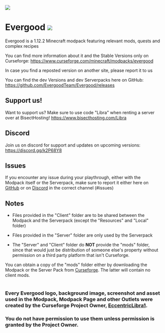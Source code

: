 <img src="https://i.imgur.com/a29VwGL.png" align="center" />

# Evergood <a href=https://www.curseforge.com/minecraft/modpacks/evergood> <img src="http://cf.way2muchnoise.eu/398982.svg"> </a>
Evergood is a 1.12.2 Minecraft modpack featuring relevant mods, quests and complex recipes

You can find more information about it and the Stable Versions only on Curseforge: https://www.curseforge.com/minecraft/modpacks/evergood 

In case you find a reposted version on another site, please report it to us

You can find the dev Versions and dev Serverpacks here on GitHub: https://github.com/EvergoodTeam/Evergood/releases

## Support us!
Want to support us? Make sure to use code "Libra" when renting a server over at BisectHosting! https://www.bisecthosting.com/Libra

## Discord
Join us on discord for support and updates on upcoming versions:
https://discord.gg/k2P68Y8

## Issues
If you encounter any issue during your playthrough, either with the Modpack itself or the Serverpack, make sure to report it either here on [GitHub](https://github.com/EvergoodTeam/Evergood/issues) or on [Discord](https://discord.gg/k2P68Y8) in the correct channel (#issues)

## Notes
- Files provided in the "Client" folder are to be shared between the Modpack and the Serverpack (except the "Resources" and "Local" folder)

- Files provided in the "Server" folder are only used by the Serverpack

- The "Server" and "Client" folder do **NOT** provide the "mods" folder, since that would just be distribution of someone else's property without permission on a third party platform that isn't Curseforge.

You can obtain a copy of the "mods" folder either by downloading the Modpack or the Server Pack from [Curseforge](https://www.curseforge.com/minecraft/modpacks/evergood/files).
The latter will contain no client mods.
<br></br>
### Every Evergood logo, background image, screenshot and asset used in the Modpack, Modpack Page and other Outlets were created by the Curseforge Project Owner, [EccentricLibra1](https://www.curseforge.com/members/eccentriclibra1).
### You do not have permission to use them unless permission is granted by the Project Owner.
